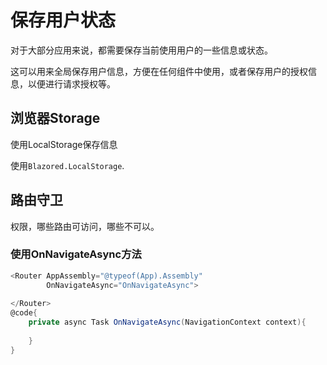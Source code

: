 # 保存用户状态

对于大部分应用来说，都需要保存当前使用用户的一些信息或状态。

这可以用来全局保存用户信息，方便在任何组件中使用，或者保存用户的授权信息，以便进行请求授权等。

## 浏览器Storage

使用LocalStorage保存信息

使用`Blazored.LocalStorage`.

## 路由守卫

权限，哪些路由可访问，哪些不可以。

### 使用OnNavigateAsync方法

```csharp
<Router AppAssembly="@typeof(App).Assembly"
        OnNavigateAsync="OnNavigateAsync">
    
</Router>
@code{
    private async Task OnNavigateAsync(NavigationContext context){
        
    }
}
```
